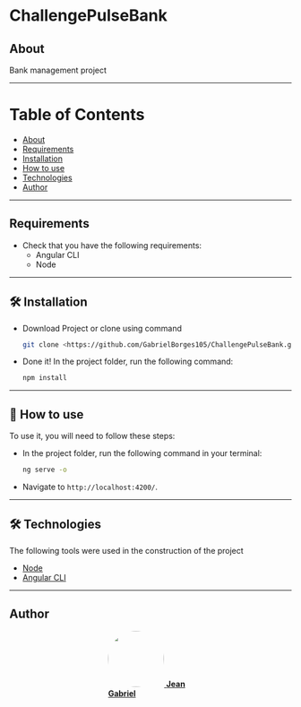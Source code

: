# ChallengePulseBank

<a id="about"></a>

## About

Bank management project

---

# Table of Contents

- [About](#about)
- [Requirements](#requirements)
- [Installation](#installation)
- [How to use](#how-to-use)
- [Technologies](#technologies)
- [Author](#author)

---

<a id="requirements"></a>
## Requirements

* Check that you have the following requirements:
  - Angular CLI 
  - Node

---

<a id="installation"></a>

## 🛠 Installation

- Download Project or clone using command

  ```bash
  git clone <https://github.com/GabrielBorges105/ChallengePulseBank.git>
  ```

- Done it! In the project folder, run the following command:
  ```bash
  npm install
  ```

---

<a id="how-to-use"></a>

## 🎲 How to use

To use it, you will need to follow these steps:

- In the project folder, run the following command in your terminal:

  ```bash
  ng serve -o
  ```

- Navigate to `http://localhost:4200/`.

---

<a id="technologies"></a>

## 🛠 Technologies

The following tools were used in the construction of the project

- [Node](https://nodejs.org/en//)
- [Angular CLI](https://angular.io/cli)

---

<a id="author"></a>

## Author

<div style="display:flex; justify-content:center; align-items:center">

<div style="width: 30%; display: inline-block">
<a href="https://github.com/GabrielBorges105">
 <img style="border-radius: 50%;" src="https://avatars.githubusercontent.com/GabrielBorges105" width="100px;" alt=""/>
 <b>Jean Gabriel</b>
 </a>
</div>

 </div>
